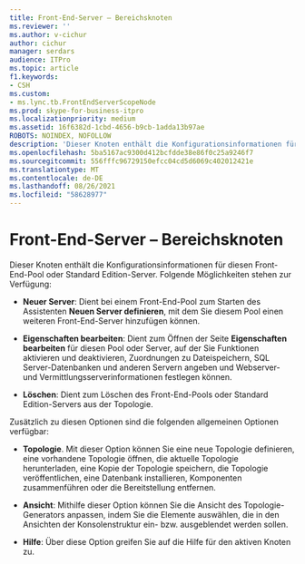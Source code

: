 ```yaml
---
title: Front-End-Server – Bereichsknoten
ms.reviewer: ''
ms.author: v-cichur
author: cichur
manager: serdars
audience: ITPro
ms.topic: article
f1.keywords:
- CSH
ms.custom:
- ms.lync.tb.FrontEndServerScopeNode
ms.prod: skype-for-business-itpro
ms.localizationpriority: medium
ms.assetid: 16f6382d-1cbd-4656-b9cb-1adda13b97ae
ROBOTS: NOINDEX, NOFOLLOW
description: 'Dieser Knoten enthält die Konfigurationsinformationen für diesen Front-End-Pool oder Standard Edition-Server. Folgende Möglichkeiten stehen zur Verfügung:'
ms.openlocfilehash: 5ba5167ac9300d412bcfdde38e86f0c25a9246f7
ms.sourcegitcommit: 556fffc96729150efcc04cd5d6069c402012421e
ms.translationtype: MT
ms.contentlocale: de-DE
ms.lasthandoff: 08/26/2021
ms.locfileid: "58628977"
---
```

# <a name="front-end-server-scope-node"></a>Front-End-Server – Bereichsknoten
 
Dieser Knoten enthält die Konfigurationsinformationen für diesen Front-End-Pool oder Standard Edition-Server. Folgende Möglichkeiten stehen zur Verfügung:
  
- **Neuer Server**: Dient bei einem Front-End-Pool zum Starten des Assistenten **Neuen Server definieren**, mit dem Sie diesem Pool einen weiteren Front-End-Server hinzufügen können.
    
- **Eigenschaften bearbeiten**: Dient zum Öffnen der Seite **Eigenschaften bearbeiten** für diesen Pool oder Server, auf der Sie Funktionen aktivieren und deaktivieren, Zuordnungen zu Dateispeichern, SQL Server-Datenbanken und anderen Servern angeben und Webserver- und Vermittlungsserverinformationen festlegen können.
    
- **Löschen**: Dient zum Löschen des Front-End-Pools oder Standard Edition-Servers aus der Topologie.
    
Zusätzlich zu diesen Optionen sind die folgenden allgemeinen Optionen verfügbar:
  
- **Topologie**. Mit dieser Option können Sie eine neue Topologie definieren, eine vorhandene Topologie öffnen, die aktuelle Topologie herunterladen, eine Kopie der Topologie speichern, die Topologie veröffentlichen, eine Datenbank installieren, Komponenten zusammenführen oder die Bereitstellung entfernen.
    
- **Ansicht**: Mithilfe dieser Option können Sie die Ansicht des Topologie-Generators anpassen, indem Sie die Elemente auswählen, die in den Ansichten der Konsolenstruktur ein- bzw. ausgeblendet werden sollen.
    
- **Hilfe**: Über diese Option greifen Sie auf die Hilfe für den aktiven Knoten zu.
    

